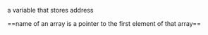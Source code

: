 a variable that stores address

==name of an array is a pointer to the first element of that array==
